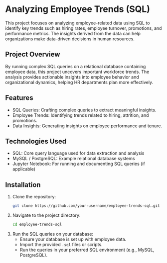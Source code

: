 # Analyzing Employee Trends (SQL)

This project focuses on analyzing employee-related data using SQL to identify key trends such as hiring rates, employee turnover, promotions, and performance metrics. The insights derived from the data can help organizations make data-driven decisions in human resources.

##  Project Overview
By running complex SQL queries on a relational database containing employee data, this project uncovers important workforce trends. The analysis provides actionable insights into employee behavior and organizational dynamics, helping HR departments plan more effectively.

## Features
- SQL Queries: Crafting complex queries to extract meaningful insights.
- Employee Trends: Identifying trends related to hiring, attrition, and promotions.
- Data Insights: Generating insights on employee performance and tenure.

##  Technologies Used
- SQL: Core query language used for data extraction and analysis
- MySQL / PostgreSQL: Example relational database systems
- Jupyter Notebook: For running and documenting SQL queries (if applicable)

##  Installation
1. Clone the repository:
    ```bash
    git clone https://github.com/your-username/employee-trends-sql.git
    ```
2. Navigate to the project directory:
    ```bash
    cd employee-trends-sql
    ```
3. Run the SQL queries on your database:
    - Ensure your database is set up with employee data.
    - Import the provided `.sql` files or scripts.
    - Run the queries in your preferred SQL environment (e.g., MySQL, PostgreSQL).
